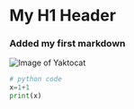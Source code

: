# My H1 Header
### Added my first markdown

![Image of Yaktocat](https://octodex.github.com/images/yaktocat.png)

```python
# python code
x=1+1
print(x)
